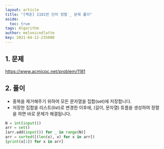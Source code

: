```yaml
---
layout: article
title: "[백준] 1181번 단어 정렬 _ 문제 풀이"
aside:
  toc: true
tags: Algorithm 
author: melonicedlatte
key: 2021-04-12-235000
---
```


## 1. 문제

https://www.acmicpc.net/problem/1181

## 2. 풀이

- 중복을 제거해주기 위하여 모든 문자열을 집합(set)에 저장합니다.
- 저장한 집합을 리스트(list)로 변경한 이후에, (길이, 문자열) 튜플을 생성하여 정렬을 하면 바로 문제가 해결됩니다.

~~~python
N = int(input())
arr = set()
[arr.add(input()) for _ in range(N)]
arr = sorted([(len(x), x) for x in arr])
[print(x[1]) for x in arr]
~~~